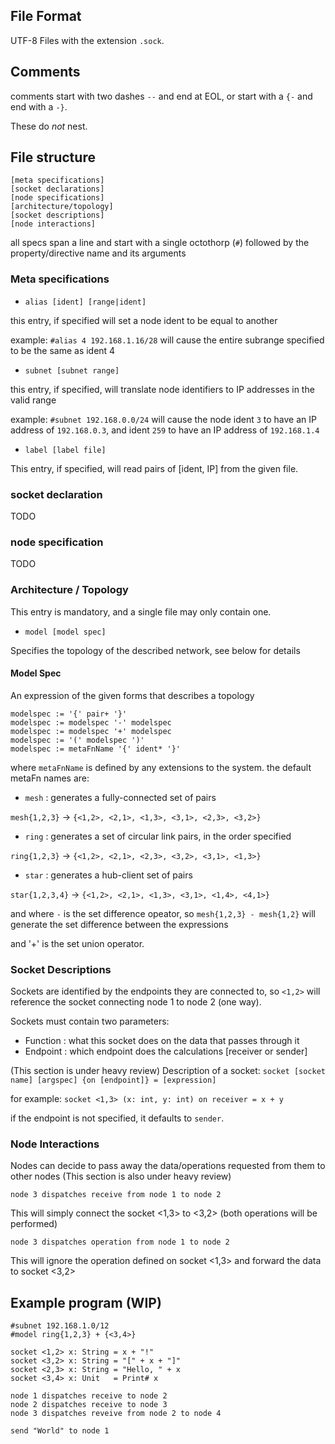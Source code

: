 

## File Format
UTF-8 Files with the extension `.sock`.

## Comments
comments start with two dashes `--` and end at EOL, 
or start with a `{-` and end with a `-}`.

These do _not_ nest.

## File structure
```
[meta specifications]
[socket declarations]
[node specifications]
[architecture/topology]
[socket descriptions]
[node interactions]
```

all specs span a line and start with a single octothorp (`#`) followed by the property/directive name and its arguments

### Meta specifications

+ `alias [ident] [range|ident]`

this entry, if specified will set a node ident to be equal to another

example: `#alias 4 192.168.1.16/28`
will cause the entire subrange specified to be the same as ident 4

+ `subnet [subnet range]`

this entry, if specified, will translate node identifiers to IP addresses in the valid range

example: 
`#subnet 192.168.0.0/24` will cause the node ident `3` to have an IP address of `192.168.0.3`, and ident `259` to have an IP address of `192.168.1.4`

+ `label [label file]`

This entry, if specified, will read pairs of [ident, IP] from the given file.

### socket declaration

TODO

### node specification

TODO

### Architecture / Topology
This entry is mandatory, and a single file may only contain one.
+ `model [model spec]`

Specifies the topology of the described network, see below for details

#### Model Spec

An expression of the given forms that describes a topology
```
modelspec := '{' pair+ '}'
modelspec := modelspec '-' modelspec
modelspec := modelspec '+' modelspec
modelspec := '(' modelspec ')'
modelspec := metaFnName '{' ident* '}'
```

where `metaFnName` is defined by any extensions to the system.
the default metaFn names are:

+ `mesh` : generates a fully-connected set of pairs

`mesh{1,2,3}` -> `{<1,2>, <2,1>, <1,3>, <3,1>, <2,3>, <3,2>}`

+ `ring` : generates a set of circular link pairs, in the order specified

`ring{1,2,3}` -> `{<1,2>, <2,1>, <2,3>, <3,2>, <3,1>, <1,3>}`

+ `star` : generates a hub-client set of pairs

`star{1,2,3,4}` -> `{<1,2>, <2,1>, <1,3>, <3,1>, <1,4>, <4,1>}`

and where `-` is the set difference opeator, so `mesh{1,2,3} - mesh{1,2}` will generate the set difference between the expressions

and '+' is the set union operator.

### Socket Descriptions

Sockets are identified by the endpoints they are connected to, so `<1,2>` will reference the socket connecting node 1 to node 2 (one way).

Sockets must contain two parameters:
+ Function : what this socket does on the data that passes through it
+ Endpoint : which endpoint does the calculations [receiver or sender]

(This section is under heavy review)
Description of a socket:
`socket [socket name] [argspec] {on [endpoint]} = [expression]`

for example:
`socket <1,3> (x: int, y: int) on receiver = x + y`

if the endpoint is not specified, it defaults to `sender`.

### Node Interactions

Nodes can decide to pass away the data/operations requested from them to other nodes
(This section is also under heavy review)

`node 3 dispatches receive from node 1 to node 2`

This will simply connect the socket <1,3> to <3,2> (both operations will be performed)

`node 3 dispatches operation from node 1 to node 2`

This will ignore the operation defined on socket <1,3> and forward the data to socket <3,2>


## Example program (WIP)

```
#subnet 192.168.1.0/12
#model ring{1,2,3} + {<3,4>}

socket <1,2> x: String = x + "!"
socket <3,2> x: String = "[" + x + "]"
socket <2,3> x: String = "Hello, " + x
socket <3,4> x: Unit   = Print# x

node 1 dispatches receive to node 2
node 2 dispatches receive to node 3
node 3 dispatches reveive from node 2 to node 4

send "World" to node 1
```

